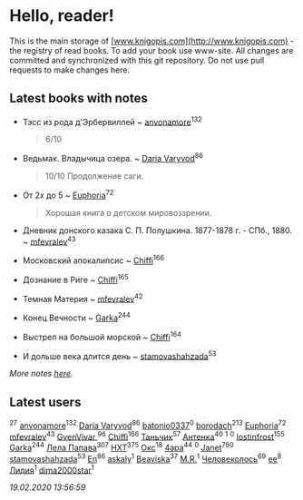 # Hello, reader!
This is the main storage of [www.knigopis.com](http://www.knigopis.com) - the registry of read books.
To add your book use www-site. All changes are committed and synchronized with this git repository.
Do not use pull requests to make changes here.


## Latest books with notes
* Тэсс из рода д'Эрбервиллей ~ [anvonamore](users/595/5957175-vkontakte)<sup>132</sup>
    > 6/10

* Ведьмак. Владычица озера. ~ [Daria Varyvod](users/829/829893410524253-facebook)<sup>86</sup>
    > 10/10 Продолжение саги.

* От 2х до 5 ~ [Euphoria](users/106/106304994652616315178-google)<sup>72</sup>
    > Хорошая книга о детском мировоззрении.

* Дневник донского казака С. П. Полушкина. 1877-1878 г. - СПб., 1880. ~ [mfevralev](users/140/140966150-vkontakte)<sup>43</sup>

* Московский апокалипсис ~ [Chiffi](users/105/105831994080785626680-google)<sup>166</sup>

* Дознание в Риге ~ [Chiffi](users/105/105831994080785626680-google)<sup>165</sup>

* Темная Материя ~ [mfevralev](users/140/140966150-vkontakte)<sup>42</sup>

* Конец Вечности ~ [Garka](users/115/115753719718250012620-google)<sup>244</sup>

* Выстрел на большой морской ~ [Chiffi](users/105/105831994080785626680-google)<sup>164</sup>

* И дольше века длится день ~ [stamovashahzada](users/310/310646815-vkontakte)<sup>53</sup>


_More notes [here](latest_books_with_notes.md)._


## Latest users
[](users/270/270444099499-odnoklassniki)<sup>27</sup> 
[anvonamore](users/595/5957175-vkontakte)<sup>132</sup> 
[Daria Varyvod](users/829/829893410524253-facebook)<sup>86</sup> 
[batonio0337](users/112/112082930542376179829-google)<sup>0</sup> 
[borodach](users/157/15706320-vkontakte)<sup>213</sup> 
[Euphoria](users/106/106304994652616315178-google)<sup>72</sup> 
[mfevralev](users/140/140966150-vkontakte)<sup>43</sup> 
[GvenVivar ](users/158/158266434925901-facebook)<sup>96</sup> 
[Chiffi](users/105/105831994080785626680-google)<sup>166</sup> 
[Таньчик](users/209/2096581563762610-facebook)<sup>57</sup> 
[Антенка](users/118/118158645037334943900-google)<sup>40</sup> 
[](users/104/104950233638594044334-google)<sup>1</sup> 
[](users/104/104950233638594044334-googleplus)<sup>0</sup> 
[lostinfrost](users/217/217891524-vkontakte)<sup>155</sup> 
[Garka](users/115/115753719718250012620-google)<sup>244</sup> 
[Лела Папава](users/761/76187635-vkontakte)<sup>307</sup> 
[HXT](users/100/100002563462782-facebook)<sup>375</sup> 
[Окс](users/102/102536471289425216982-google)<sup>18</sup> 
[4apa](users/117/117392596378069249667-google)<sup>44</sup> 
[](users/133/1333089180107181-facebook)<sup>0</sup> 
[Janet](users/108/108113656204404967440-google)<sup>760</sup> 
[stamovashahzada](users/310/310646815-vkontakte)<sup>53</sup> 
[En](users/333/333646551-vkontakte)<sup>86</sup> 
[askaly](users/326/326783541-vkontakte)<sup>1</sup> 
[Beaviska](users/102/10202544960024508-facebook)<sup>37</sup> 
[M.R.](users/224/2243130637083499985-mailru)<sup>1</sup> 
[Человеколось](users/174/17475979687188177329-mailru)<sup>69</sup> 
[ee](users/219/2195256973544755662-mailru)<sup>8</sup> 
[Лидия](users/105/105055730920363448346-google)<sup>1</sup> 
[dima2000star](users/100/100014192622254671058-google)<sup>1</sup> 


_19.02.2020 13:56:59_
